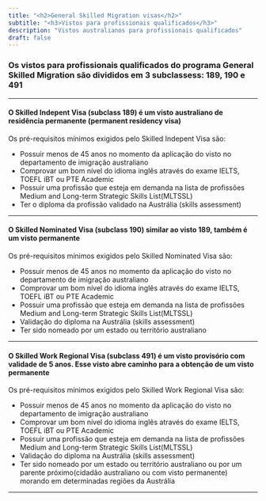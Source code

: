 ```yaml
---
title: "<h2>General Skilled Migration visas</h2>"
subtitle: "<h3>Vistos para profissionais qualificados</h3>"
description: "Vistos australianos para profissionais qualificados"
draft: false
---
```

### Os vistos para profissionais qualificados do programa General Skilled Migration são divididos em 3 subclassess: 189, 190 e 491

***

#### O Skilled Indepent Visa (subclass 189) é um visto australiano de residência permanente (permanent residency visa)

Os pré-requisitos mínimos exigidos pelo Skilled Indepent Visa são:

* Possuir menos de 45 anos no momento da aplicação do visto no departamento de imigração australiano
* Comprovar um bom nível do idioma inglês através do exame IELTS, TOEFL iBT ou PTE Academic
* Possuir uma profissão que esteja em demanda na lista de profissões Medium and Long-term Strategic Skills List(MLTSSL)
* Ter o diploma da profissão validado na Austrália (skills assessment)

***

#### O Skilled Nominated Visa (subclass 190) similar ao visto 189, também é um visto permanente

Os pré-requisitos mínimos exigidos pelo Skilled Nominated Visa são:

* Possuir menos de 45 anos no momento da aplicação do visto no departamento de imigração australiano
* Comprovar um bom nível do idioma inglês através do exame IELTS, TOEFL iBT ou PTE Academic
* Possuir uma profissão que esteja em demanda na lista de profissões Medium and Long-term Strategic Skills List(MLTSSL)
* Validação  do diploma na Austrália (skills assessment)
* Ter sido nomeado por um estado ou território australiano

***

#### O Skilled Work Regional Visa (subclass 491) é um visto provisório com validade de 5 anos. Esse visto abre caminho para a obtenção de um visto permanente

Os pré-requisitos mínimos exigidos pelo Skilled Work Regional Visa são:

* Possuir menos de 45 anos no momento da aplicação do visto no departamento de imigração australiano
* Comprovar um bom nível do idioma inglês através do exame IELTS, TOEFL iBT ou PTE Academic
* Possuir uma profissão que esteja em demanda na lista de profissões Medium and Long-term Strategic Skills List(MLTSSL)
* Validação  do diploma na Austrália (skills assessment)
* Ter sido nomeado por um estado ou território australiano ou por um parente próximo(cidadão australiano ou com visto permanente) morando em determinadas regiões da Austrália

***
